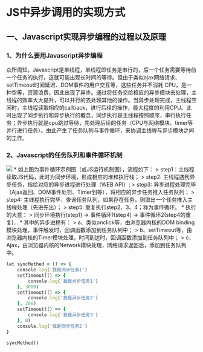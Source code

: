 # JS中异步调用的实现方式
## 一、Javascript实现异步编程的过程以及原理
### 1、为什么要用Javascript异步编程
众所周知，Javascript是单线程，单线程即任务是串行的，后一个任务需要等待前一个任务的执行，这就可能出现长时间的等待。但由于类似ajax网络请求、setTimeout时间延迟、DOM事件的用户交互等，这些任务并不消耗 CPU，是一种空等，资源浪费，因此出现了异步。通过将任务交给相应的异步模块去处理，主线程的效率大大提升，可以并行的去处理其他的操作。当异步处理完成，主线程空闲时，主线程读取相应的callback，进行后续的操作，最大程度的利用CPU。此时出现了同步执行和异步执行的概念，同步执行是主线程按照顺序，串行执行任务；异步执行就是cpu跳过等待，先处理后续的任务（CPU与网络模块、timer等并行进行任务）。由此产生了任务队列与事件循环，来协调主线程与异步模块之间的工作。

### 2、Javascript的任务队列和事件循环机制
<img src="https://images2015.cnblogs.com/blog/1094893/201704/1094893-20170419140631852-1337804828.png"/>
* 如上图为事件循环示例图（或JS运行机制图），流程如下：  
> step1：主线程读取JS代码，此时为同步环境，形成相应的堆和执行栈；  
> step2:  主线程遇到异步任务，指给对应的异步进程进行处理（WEB API）;   
> step3:  异步进程处理完毕（Ajax返回、DOM事件处罚、Timer到等），将相应的异步任务推入任务队列；    
> step4: 主线程执行完毕，查询任务队列，如果存在任务，则取出一个任务推入主线程处理（先进先出）；    
> step5: 重复执行step2、3、4；称为事件循环。    
* 执行的大意：    
> 同步环境执行(step1) -> 事件循环1(step4) -> 事件循环2(step4的重复)…    
* 其中的异步进程有：    
> a、类似onclick等，由浏览器内核的DOM binding模块处理，事件触发时，回调函数添加到任务队列中；    
> b、setTimeout等，由浏览器内核的Timer模块处理，时间到达时，回调函数添加到任务队列中；     
> c、Ajax，由浏览器内核的Network模块处理，网络请求返回后，添加到任务队列中。     
 
```ruby
let syncMethed = () => {
    console.log('我是同步任务1')
    setTimeout(() => {
        console.log('我是异步任务1')
    }, 3000)
    setTimeout(() => {
        console.log('我是异步任务2')
    }, 200)
    setTimeout(() => {
        console.log('我是异步任务3')
    }, 0)
    console.log('我是同步任务2')
}

syncMethed()
